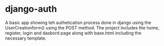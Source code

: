 # django-auth
A basic app showing teh authetication process done in django using the UserCreationform() using the POST method. The project includes the home, register, login and dasbord page along with base.html including the necessary template.
